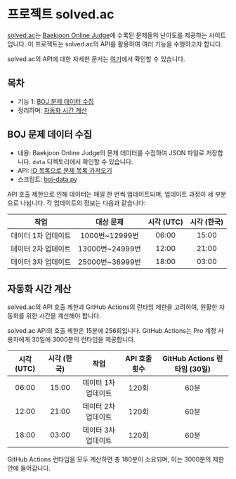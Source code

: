 # 프로젝트 solved.ac

[solved.ac](https://solved.ac/)는 [Baekjoon Online Judge](https://www.acmicpc.net/)에 수록된 문제들의 난이도를 제공하는 사이트입니다. 이 프로젝트는 solved.ac의 API를 활용하여 여러 기능을 수행하고자 합니다.

solved.ac의 API에 대한 자세한 문서는 [여기](https://solvedac.github.io/unofficial-documentation/#/)에서 확인할 수 있습니다.

## 목차

- 기능 1: [BOJ 문제 데이터 수집](#boj-문제-데이터-수집)
- 정리하며: [자동화 시간 계산](#자동화-시간-계산)

## BOJ 문제 데이터 수집

- 내용: Baekjoon Online Judge의 문제 데이터를 수집하여 JSON 파일로 저장합니다. `data` 디렉토리에서 확인할 수 있습니다.
- API: [ID 목록으로 문제 목록 가져오기](https://solvedac.github.io/unofficial-documentation/#/operations/getProblemByIdArray)
- 스크립트: [boj-data.py](scripts/boj-data.py)

API 호출 제한으로 인해 데이터는 매일 한 번씩 업데이트되며, 업데이트 과정이 세 부분으로 나뉩니다. 각 업데이트의 정보는 다음과 같습니다:

| 작업 | 대상 문제 | 시각 (UTC) | 시각 (한국) |
|:---:|:---:|:---:|:---:|
| 데이터 1차 업데이트 | 1000번~12999번 | 06:00 | 15:00 |
| 데이터 2차 업데이트 | 13000번~24999번 | 12:00 | 21:00 |
| 데이터 3차 업데이트 | 25000번~36999번 | 18:00 | 03:00 |

## 자동화 시간 계산

solved.ac의 API 호출 제한과 GitHub Actions의 런타임 제한을 고려하여, 원활한 자동화를 위한 시간을 계산해야 합니다.

solved.ac API의 호출 제한은 15분에 256회입니다. GitHub Actions는 Pro 계정 사용자에게 30일에 3000분의 런타임을 제공합니다.

| 시각 (UTC) | 시각 (한국) | 작업 | API 호출 횟수 | GitHub Actions 런타임 (30일) |
|:---:|:---:|:---:|:---:|:---:|
| 06:00 | 15:00 | 데이터 1차 업데이트 | 120회 | 60분 |
| 12:00 | 21:00 | 데이터 2차 업데이트 | 120회 | 60분 |
| 18:00 | 03:00 | 데이터 3차 업데이트 | 120회 | 60분 |

GitHub Actions 런타임을 모두 계산하면 총 180분이 소요되며, 이는 3000분의 제한 안에 들어갑니다.
